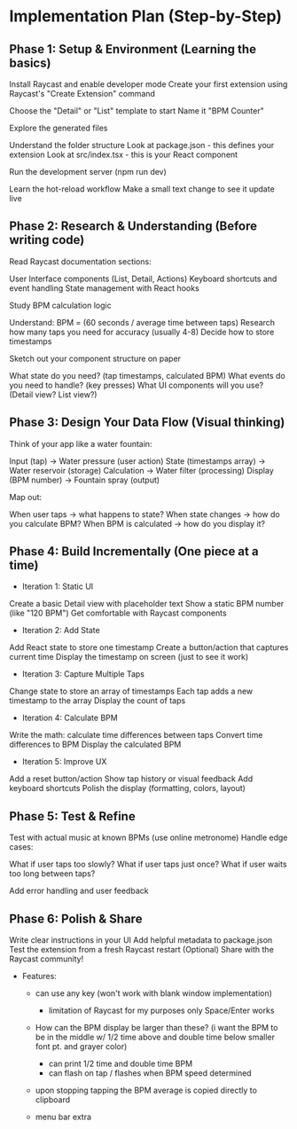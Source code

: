 # Implementation Plan (Step-by-Step)

## Phase 1: Setup & Environment (Learning the basics)

Install Raycast and enable developer mode
Create your first extension using Raycast's "Create Extension" command

Choose the "Detail" or "List" template to start
Name it "BPM Counter"

Explore the generated files

Understand the folder structure
Look at package.json - this defines your extension
Look at src/index.tsx - this is your React component

Run the development server (npm run dev)

Learn the hot-reload workflow
Make a small text change to see it update live

## Phase 2: Research & Understanding (Before writing code)

Read Raycast documentation sections:

User Interface components (List, Detail, Actions)
Keyboard shortcuts and event handling
State management with React hooks

Study BPM calculation logic

Understand: BPM = (60 seconds / average time between taps)
Research how many taps you need for accuracy (usually 4-8)
Decide how to store timestamps

Sketch out your component structure on paper

What state do you need? (tap timestamps, calculated BPM)
What events do you need to handle? (key presses)
What UI components will you use? (Detail view? List view?)

## Phase 3: Design Your Data Flow (Visual thinking)

Think of your app like a water fountain:

Input (tap) → Water pressure (user action)
State (timestamps array) → Water reservoir (storage)
Calculation → Water filter (processing)
Display (BPM number) → Fountain spray (output)

Map out:

When user taps → what happens to state?
When state changes → how do you calculate BPM?
When BPM is calculated → how do you display it?

## Phase 4: Build Incrementally (One piece at a time)

- Iteration 1: Static UI

Create a basic Detail view with placeholder text
Show a static BPM number (like "120 BPM")
Get comfortable with Raycast components

- Iteration 2: Add State

Add React state to store one timestamp
Create a button/action that captures current time
Display the timestamp on screen (just to see it work)

- Iteration 3: Capture Multiple Taps

Change state to store an array of timestamps
Each tap adds a new timestamp to the array
Display the count of taps

- Iteration 4: Calculate BPM

Write the math: calculate time differences between taps
Convert time differences to BPM
Display the calculated BPM

- Iteration 5: Improve UX

Add a reset button/action
Show tap history or visual feedback
Add keyboard shortcuts
Polish the display (formatting, colors, layout)

## Phase 5: Test & Refine

Test with actual music at known BPMs (use online metronome)
Handle edge cases:

What if user taps too slowly?
What if user taps just once?
What if user waits too long between taps?

Add error handling and user feedback

## Phase 6: Polish & Share

Write clear instructions in your UI
Add helpful metadata to package.json
Test the extension from a fresh Raycast restart
(Optional) Share with the Raycast community!

- Features:
  - can use any key (won't work with blank window implementation)
    - limitation of Raycast for my purposes only Space/Enter works
  - How can the BPM display be larger than these?
    (i want the BPM to be in the middle w/ 1/2 time above and double time below
    smaller font pt. and grayer color)
    - can print 1/2 time and double time BPM
    - can flash on tap / flashes when BPM speed determined

  - upon stopping tapping the BPM average is copied directly to clipboard
  - menu bar extra
